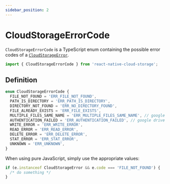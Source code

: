 ```yaml
---
sidebar_position: 2
---
```


# CloudStorageErrorCode

`CloudStorageErrorCode` is a TypeScript enum containing the possible error codes of a [`CloudStorageError`](../CloudStorageError).

```ts
import { CloudStorageErrorCode } from 'react-native-cloud-storage';
```

## Definition

```ts
enum CloudStorageErrorCode {
  FILE_NOT_FOUND = 'ERR_FILE_NOT_FOUND',
  PATH_IS_DIRECTORY = 'ERR_PATH_IS_DIRECTORY',
  DIRECTORY_NOT_FOUND = 'ERR_NO_DIRECTORY_FOUND',
  FILE_ALREADY_EXISTS = 'ERR_FILE_EXISTS',
  MULTIPLE_FILES_SAME_NAME = 'ERR_MULTIPLE_FILES_SAME_NAME', // google drive only, see /docs/guides/google-drive-files-same-name
  AUTHENTICATION_FAILED = 'ERR_AUTHENTICATION_FAILED', // google drive only
  WRITE_ERROR = 'ERR_WRITE_ERROR',
  READ_ERROR = 'ERR_READ_ERROR',
  DELETE_ERROR = 'ERR_DELETE_ERROR',
  STAT_ERROR = 'ERR_STAT_ERROR',
  UNKNOWN = 'ERR_UNKNOWN',
}
```

When using pure JavaScript, simply use the appropriate values:

```js
if (e.instanceof CloudStorageError && e.code === 'FILE_NOT_FOUND') {
  /* do something */
}
```
